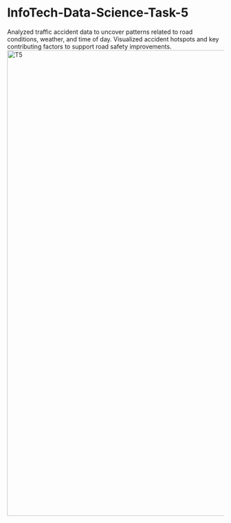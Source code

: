 # InfoTech-Data-Science-Task-5
Analyzed traffic accident data to uncover patterns related to road conditions, weather, and time of day. Visualized accident hotspots and key contributing factors to support road safety improvements.
<img width="1920" height="1080" alt="T5" src="https://github.com/user-attachments/assets/0026f223-2c5a-437c-944a-a6206c887ea6" />
